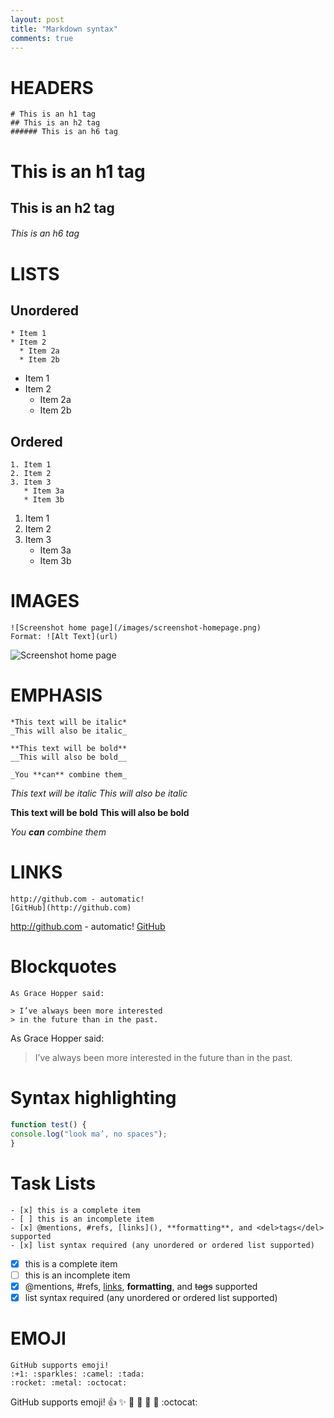 ```yaml
---
layout: post
title: "Markdown syntax"
comments: true
---
```


# HEADERS
```
# This is an h1 tag
## This is an h2 tag
###### This is an h6 tag
```
# This is an h1 tag
## This is an h2 tag
###### This is an h6 tag

# LISTS
## Unordered
```
* Item 1
* Item 2
  * Item 2a
  * Item 2b
```
* Item 1
* Item 2
  * Item 2a
  * Item 2b

## Ordered
```
1. Item 1
2. Item 2
3. Item 3
   * Item 3a
   * Item 3b
```
1. Item 1
2. Item 2
3. Item 3
   * Item 3a
   * Item 3b

# IMAGES
```
![Screenshot home page](/images/screenshot-homepage.png)
Format: ![Alt Text](url)
```

![Screenshot home page](https://raw.githubusercontent.com/qndev/jekyll-theme/master/images/screenshot-homepage.png)

# EMPHASIS
```
*This text will be italic*
_This will also be italic_

**This text will be bold**
__This will also be bold__

_You **can** combine them_

```
*This text will be italic*
_This will also be italic_

**This text will be bold**
__This will also be bold__

_You **can** combine them_

# LINKS
```
http://github.com - automatic!
[GitHub](http://github.com)
```
http://github.com - automatic!
[GitHub](http://github.com)

# Blockquotes
```
As Grace Hopper said:

> I’ve always been more interested
> in the future than in the past.
```
As Grace Hopper said:

> I’ve always been more interested
> in the future than in the past.

# Syntax highlighting
```javascript
function test() {
console.log("look ma’, no spaces");
}
```

# Task Lists
```
- [x] this is a complete item
- [ ] this is an incomplete item
- [x] @mentions, #refs, [links](), **formatting**, and <del>tags</del> supported
- [x] list syntax required (any unordered or ordered list supported)
```
- [x] this is a complete item
- [ ] this is an incomplete item
- [x] @mentions, #refs, [links](), **formatting**, and <del>tags</del> supported
- [x] list syntax required (any unordered or ordered list supported)

# EMOJI
```
GitHub supports emoji!
:+1: :sparkles: :camel: :tada:
:rocket: :metal: :octocat:
```
GitHub supports emoji!
:+1: :sparkles: :camel: :tada:
:rocket: :metal: :octocat:
